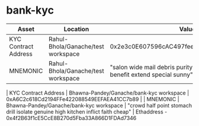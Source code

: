 # bank-kyc
| Asset | Location | Value |
|-|-|-|
| KYC Contract Address | Rahul-Bhola/Ganache/test workspace | 0x2e3c0E607596cAC497fee5Bc01537A947452A9Ef |
| MNEMONIC | Rahul-Bhola/Ganache/test workspace | "salon wide mail debris purity weapon traffic recall benefit extend special sunny" |

| KYC Contract Address | Bhawna-Pandey/Ganache/bank-kyc workspace | 0xA6C2c618Cd2194FFe422088549EEFAEA41CC7b89 |
| MNEMONIC | Bhawna-Pandey/Ganache/bank-kyc workspace | "crowd half point stomach drill isolate genuine high kitchen inflict faith cheap" |
Ethaddress - 0x4f2B63f1cE5CcE8B270d5Fba33A866D1FDAd7346
